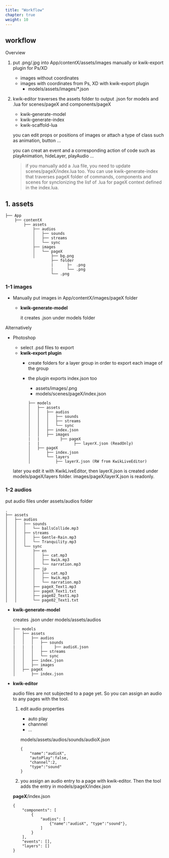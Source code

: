 ```yaml
---
title: "Workflow"
chapter: true
weight: 10
---
```


## workflow

Overview

1. put .png/.jpg into App/contentX/assets/images manually or kwik-export plugin for Ps/XD

    - images without coordinates
    - images with coordinates from Ps, XD with kwik-export plugin
        - models/assets/images/*.json

1. kwik-editor traverses the assets folder to output .json for models and .lua for scenes/pageX and components/pageX

    - kwik-generate-model
    - kwik-generate-index
    - kwik-scaffold-lua

    you can edit props or positions of images or attach a type of class such as animation, button ...

    you can creat an event and a corresponding action of code such as playAnimation, hideLayer, playAudio ...

    > if you manually add a .lua file, you need to update scenes/pageX/index.lua too. You can use kwik-generate-index that traverses pageX folder of commands, components and scenes for synclonizing the lisf of .lua for pageX context defined in the index.lua.

## 1. assets

```
├── App
    ├── contentX
        ├── assets
            ├── audios
            │   ├── sounds
            │   ├── streams
            │   └── sync
            ├── images
            │   └── pageX
            │       ├── bg.png
                    ├── folder
                    |      ├─  .png
                    |      └── .png
                    └── .png

```
### 1-1 images

- Manually put images in App/contentX/images/pageX folder

    - **kwik-generate-model**

        it creates .json under models folder

Alternatively

- Photoshop
    - select .psd files to export
    - **kwik-export plugin**
        -  create folders for a layer group in order to export each image of the group
        - the plugin exports index.json too
            - assets/images/.png
            - models/scenes/pageX/index.json

            ```
            ├── models
            │   ├── assets
            │   │   ├── audios
            │   │   │   ├── sounds
            │   │   │   ├── streams
            │   │   │   └── sync
            │   │   ├── index.json
            │   │   ├── images
            |   |         ├── pageX
            |   |               ├── layerX.json (ReadOnly)
            │   ├── pageX
            │       ├── index.json
            │       └── layers
            │           ├── layerX.json (RW from KwikLiveEditor)
            ```

    later you edit it with KwikLiveEditor, then layerX.json is created under models/pageX/layers folder. images/pageX/layerX.json is readonly.

### 1-2 audios

put audio files under assets/audios folder

```
.
├── assets
│   ├── audios
│   │   ├── sounds
│   │   │   └── ballsCollide.mp3
│   │   ├── streams
│   │   │   ├── Gentle-Rain.mp3
│   │   │   └── Tranquility.mp3
│   │   └── sync
│   │       ├── en
│   │       │   ├── cat.mp3
│   │       │   ├── kwik.mp3
│   │       │   └── narration.mp3
│   │       ├── jp
│   │       │   ├── cat.mp3
│   │       │   ├── kwik.mp3
│   │       │   └── narration.mp3
│   │       ├── pageX_Text1.mp3
│   │       ├── pageX_Text1.txt
│   │       ├── page02_Text1.mp3
│   │       └── page02_Text1.txt
```

- **kwik-generate-model**

    creates .json under models/assets/audios

    ```
    ├── models
    │   ├── assets
    │   │   ├── audios
    │   │   │   ├── sounds
    |   |   |   |     ├── audioX.json
    │   │   │   ├── streams
    │   │   │   └── sync
    │   │   ├── index.json
    │   │   ├── images
    │   ├── pageX
    │       ├── index.json
    ```


- **kwik-editor**

    audio files are not subjected to a page yet. So you can assign an audio to any pages with the tool.

    1. edit audio properties
        - auto play
        - channnel
        - ...

        models/assets/audios/sounds/audioX.json
        ```
        {
            "name":"audioX",
            "autoPlay":false,
            "channel":2,
            "type":"sound"
        }
        ```

    2. you assign an audio entry to a page with kwik-editor. Then the tool adds the entry in models/pageX/index.json

    **pageX**/index.json
    ```
    {
        "components": [
            {
                "audios": [
                    {"name":"audioX", "type":"sound"},
                ]
            }
        ],
        "events": [],
        "layers": []
    }
    ```
